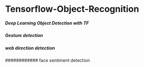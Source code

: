 # Tensorflow-Object-Recognition
##### Deep Learning Object Detection with TF
##### Gesture detection
##### web direction detection
############ face sentiment detection
